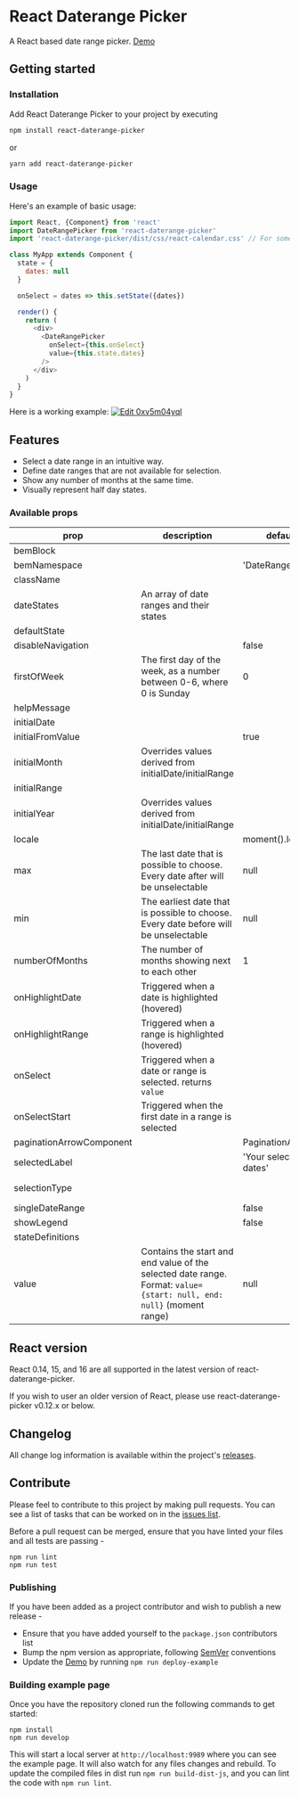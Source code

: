 React Daterange Picker
======================

A React based date range picker. [Demo](http://onefinestay.github.io/react-daterange-picker/)

## Getting started
### Installation

Add React Daterange Picker to your project by executing

```bash
npm install react-daterange-picker
```
or
```bash
yarn add react-daterange-picker
```

### Usage

Here's an example of basic usage:

```js
import React, {Component} from 'react'
import DateRangePicker from 'react-daterange-picker'
import 'react-daterange-picker/dist/css/react-calendar.css' // For some basic styling. (OPTIONAL)

class MyApp extends Component {
  state = {
    dates: null
  }

  onSelect = dates => this.setState({dates})

  render() {
    return (
      <div>
        <DateRangePicker
          onSelect={this.onSelect}
          value={this.state.dates}
        />
      </div>
    )
  }
}
```

Here is a working example:
[![Edit 0xv5m04yql](https://codesandbox.io/static/img/play-codesandbox.svg)](https://codesandbox.io/s/0xv5m04yql?initialpath=%2Fsrc%2FDateRangeExample.js)

## Features

* Select a date range in an intuitive way.
* Define date ranges that are not available for selection.
* Show any number of months at the same time.
* Visually represent half day states.

### Available props
|prop|description|default|type|
|--|----|--|----|
|bemBlock|||String|
|bemNamespace||'DateRangePicker'|String|
|className|||String|
|dateStates|An array of date ranges and their states||Array|
|defaultState|||String|
|disableNavigation||false|Boolean|
|firstOfWeek|The first day of the week, as a number between 0-6, where 0 is Sunday|0|Integer|
|helpMessage|| |String|
|initialDate|| |Date|
|initialFromValue||true|Boolean|
|initialMonth|Overrides values derived from initialDate/initialRange| |Integer|
|initialRange|| |Object|
|initialYear|Overrides values derived from initialDate/initialRange| |Integer|
|locale||moment().locale()|String|
|max|The last date that is possible to choose. Every date after will be unselectable|null|Moment or Date|
|min|The earliest date that is possible to choose. Every date before will be unselectable |null|Moment or Date|
|numberOfMonths|The number of months showing next to each other|1|Integer|
|onHighlightDate|Triggered when a date is highlighted (hovered)| |Function|
|onHighlightRange|Triggered when a range is highlighted (hovered)| |Function|
|onSelect|Triggered when a date or range is selected. returns `value`| | `({start, end}) => this.setState({start, end})` |
|onSelectStart|Triggered when the first date in a range is selected| |Function|
|paginationArrowComponent||PaginationArrow|Component|
|selectedLabel||'Your selected dates'|String|
|selectionType|| |String (`single` or `range`)|
|singleDateRange||false|Boolean|
|showLegend||false|Boolean|
|stateDefinitions|| |Object|
|value|Contains the start and end value of the selected date range. Format: `value={start: null, end: null}` (moment range)|null|Moment|




## React version

React 0.14, 15, and 16 are all supported in the latest version of react-daterange-picker.

If you wish to user an older version of React, please use react-daterange-picker v0.12.x or below.

## Changelog

All change log information is available within the project's [releases](https://github.com/onefinestay/react-daterange-picker/releases).

## Contribute

Please feel to contribute to this project by making pull requests. You can see a
list of tasks that can be worked on in the [issues list](https://github.com/onefinestay/react-daterange-picker/issues).

Before a pull request can be merged, ensure that you have linted your files and all tests are passing -

```shell
npm run lint
npm run test
```

### Publishing

If you have been added as a project contributor and wish to publish a new release -

  - Ensure that you have added yourself to the `package.json` contributors list
  - Bump the npm version as appropriate, following [SemVer](http://semver.org/) conventions
  - Update the [Demo](http://onefinestay.github.io/react-daterange-picker/) by running `npm run deploy-example`

### Building example page

Once you have the repository cloned run the following commands to get started:

```shell
npm install
npm run develop
```

This will start a local server at `http://localhost:9989` where you can see the
example page. It will also watch for any files changes and rebuild.
To update the compiled files in dist run `npm run build-dist-js`, and you can
lint the code with `npm run lint`.
